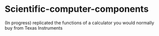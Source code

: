 # Scientific-computer-components
(In progress) replicated the functions of a calculator you would normally buy from Texas Instruments
